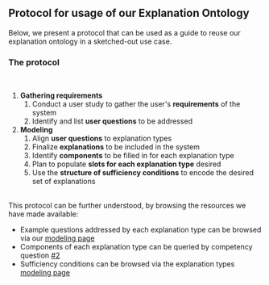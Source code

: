 <h2>Protocol for usage of our Explanation Ontology</h2>
Below, we present a protocol that can be used as a guide to reuse our explanation ontology in a sketched-out use case.

<h3>The protocol</h3><br/>
<ol>
<li><b>Gathering requirements</b>
<ol>
   <li>Conduct a user study to gather the user's <b>requirements</b> of the system</li>
    <li>Identify and list <b>user questions</b> to be addressed</li>
    <!--% \item Query our explanation ontology using Q2 of our competency questions, to see examples of questions addressed by explanation types we support-->
</ol></li>
 <li><b>Modeling</b>
    <ol>
       <li>Align <b>user questions</b> to explanation types</li>
    <li>Finalize <b>explanations</b> to be included in the system</li>
   <li>Identify <b>components</b> to be filled in for each explanation type</li>
    <li>Plan to populate <b>slots for each explanation type</b> desired</li>
       <li>Use the <b>structure of sufficiency conditions</b> to encode the desired set of explanations</li>
    </ol></li>
</ol>
 <br/>  
   This protocol can be further understood, by browsing the resources we have made available:
   <ul>
   <li>Example questions addressed by each explanation type can be browsed via our <a href="/modeling">modeling page</a></li>
   <li>Components of each explanation type can be queried by competency question <a href="/competencyquestions/#question2">#2</a></li>
   <li>Sufficiency conditions can be browsed via the explanation types <a href="/modeling">modeling page</a></li>
   </ul>
